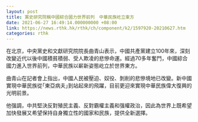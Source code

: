 ```yaml
---
layout: post
title: 黨史研究院稱中國綜合國力世界前列　中華民族屹立東方
date: 2021-06-27 16:49:14.000000000 +08:00
link: https://news.rthk.hk/rthk/ch/component/k2/1597920-20210627.htm
categories: rthk
---
```


在北京，中央黨史和文獻研究院院長曲青山表示，中國共產黨建立100年來，深刻改變近代以後中國積貧積弱、受人欺凌的悲慘命運。經過70多年奮鬥，中國綜合國力進入世界前列，中華民族以嶄新姿態屹立於世界東方。

曲青山在記者會上指出，中國人民被壓迫、奴役、剝削的悲慘境地已改變。新中國實現中華民族從｢東亞病夫｣到站起來的飛躍，目前更迎來實現中華民族偉大復興的光明前景。

他强調，中共堅決反對殖民主義、反對霸權主義和强權政治，因此為世界上既希望加快發展又希望保持自身獨立性的國家和民族，提供全新選擇。
